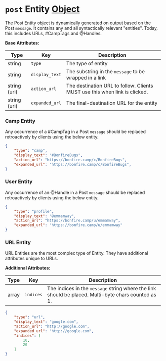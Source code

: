 # `post` Entity [Object]

The Post Entity object is dynamically generated on output based on the Post `message`. It contains any and all
syntactically relevant "entities". Today, this includes URLs, #CampTags and @Handles.


**Base Attributes:**

Type | Key | Description
---- | --- | -----------
string | `type` | The type of entity
string | `display_text` | The substring in the `message` to be wrapped in a link 
string (url) | `action_url` | The destination URL to follow. Clients MUST use this when link is clicked.
string (url) | `expanded_url` | The final-destination URL for the entity


### Camp Entity

Any occurrence of a #CampTag in a Post `message` should be replaced retroactively by clients using the below entity.

```json
{
    "type": "camp",
    "display_text": "#BonfireBugs",
    "action_url": "https://bonfire.camp/c/BonfireBugs",
    "expanded_url": "https://bonfire.camp/c/BonfireBugs",
}
```


### User Entity

Any occurrence of an @Handle in a Post `message` should be replaced retroactively by clients using the below entity.

```json
{
    "type": "profile",
    "display_text": "@emmamway",
    "action_url": "https://bonfire.camp/u/emmamway",
    "expanded_url": "https://bonfire.camp/u/emmamway"
}
```


### URL Entity

URL Entities are the most complex type of Entity. They have additional attributes unique to URLs.

**Additional Attributes:**

Type | Key | Description
---- | --- | -----------
array | `indices` | The indices in the `message` string where the link should be placed. Multi-byte chars counted as 1.



```json
{
    "type": "url",
    "display_text": "google.com",
    "action_url": "http://google.com",
    "expanded_url": "http://google.com",
    "indices": [
        10,
        20
    ]
}
```


[Object]: ../../Concepts/Object.md
